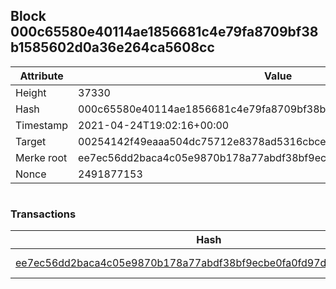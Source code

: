 ## Block 000c65580e40114ae1856681c4e79fa8709bf38b1585602d0a36e264ca5608cc

Attribute | Value
--- | ---
Height | 37330
Hash | 000c65580e40114ae1856681c4e79fa8709bf38b1585602d0a36e264ca5608cc
Timestamp | 2021-04-24T19:02:16+00:00
Target | 00254142f49eaaa504dc75712e8378ad5316cbcead634704b3734b6271167cc4
Merke root | ee7ec56dd2baca4c05e9870b178a77abdf38bf9ecbe0fa0fd97d110b5c18a891
Nonce | 2491877153

```

```

### Transactions

Hash | Amount
--- | ---
[ee7ec56dd2baca4c05e9870b178a77abdf38bf9ecbe0fa0fd97d110b5c18a891](ee7ec56dd2baca4c05e9870b178a77abdf38bf9ecbe0fa0fd97d110b5c18a891.md) | 10.00000000 SKEPTI 

